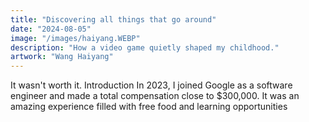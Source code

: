 ```yaml
---
title: "Discovering all things that go around"
date: "2024-08-05"
image: "/images/haiyang.WEBP"
description: "How a video game quietly shaped my childhood."
artwork: "Wang Haiyang"
---
```


It wasn't worth it. Introduction In 2023, I joined Google as a software engineer and made a total compensation close to $300,000. It was an amazing experience filled with free food and learning opportunities